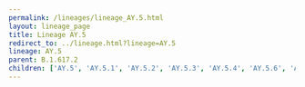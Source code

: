 ```yaml
---
permalink: /lineages/lineage_AY.5.html
layout: lineage_page
title: Lineage AY.5
redirect_to: ../lineage.html?lineage=AY.5
lineage: AY.5
parent: B.1.617.2
children: ['AY.5', 'AY.5.1', 'AY.5.2', 'AY.5.3', 'AY.5.4', 'AY.5.6', 'AY.5.7']
---
```

